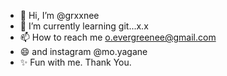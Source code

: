 - 👋 Hi, I’m @grxxnee
- 🌱 I’m currently learning git...x.x
- 📫 How to reach me o.evergreenee@gmail.com
- 😄 and instagram @mo.yagane
- ✨ Fun with me. Thank You.

